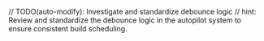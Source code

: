 // TODO(auto-modify): Investigate and standardize debounce logic
// hint: Review and standardize the debounce logic in the autopilot system to ensure consistent build scheduling.

